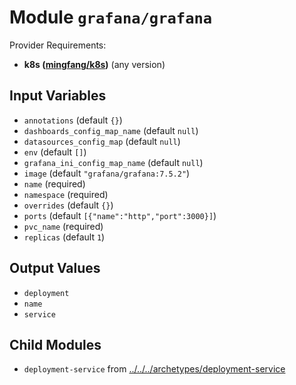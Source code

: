 
# Module `grafana/grafana`

Provider Requirements:
* **k8s ([mingfang/k8s](https://registry.terraform.io/providers/mingfang/k8s/latest))** (any version)

## Input Variables
* `annotations` (default `{}`)
* `dashboards_config_map_name` (default `null`)
* `datasources_config_map` (default `null`)
* `env` (default `[]`)
* `grafana_ini_config_map_name` (default `null`)
* `image` (default `"grafana/grafana:7.5.2"`)
* `name` (required)
* `namespace` (required)
* `overrides` (default `{}`)
* `ports` (default `[{"name":"http","port":3000}]`)
* `pvc_name` (required)
* `replicas` (default `1`)

## Output Values
* `deployment`
* `name`
* `service`

## Child Modules
* `deployment-service` from [../../../archetypes/deployment-service](../../../archetypes/deployment-service)

